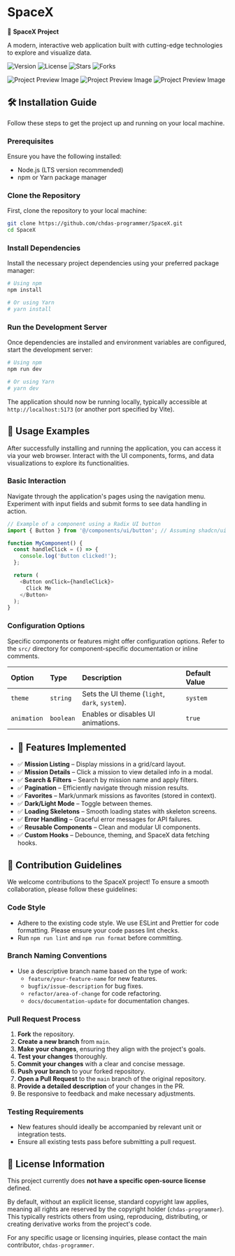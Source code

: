 # SpaceX

🚀 **SpaceX Project**

A modern, interactive web application built with cutting-edge technologies to explore and visualize data.

![Version](https://img.shields.io/badge/version-1.0.0-blue)
![License](https://img.shields.io/badge/license-None-lightgrey)
![Stars](https://img.shields.io/github/stars/chdas-programmer/SpaceX?style=social)
![Forks](https://img.shields.io/github/forks/chdas-programmer/SpaceX?style=social)

![Project Preview Image](https://github.com/chdas-programmer/SpaceX/blob/main/Images/image2.png)
![Project Preview Image](https://github.com/chdas-programmer/SpaceX/blob/main/Images/image1.png)
![Project Preview Image](https://github.com/chdas-programmer/SpaceX/blob/main/Images/image.png)


## 🛠️ Installation Guide

Follow these steps to get the project up and running on your local machine.

### Prerequisites

Ensure you have the following installed:

*   Node.js (LTS version recommended)
*   npm or Yarn package manager

### Clone the Repository

First, clone the repository to your local machine:

```bash
git clone https://github.com/chdas-programmer/SpaceX.git
cd SpaceX
```

### Install Dependencies

Install the necessary project dependencies using your preferred package manager:

```bash
# Using npm
npm install

# Or using Yarn
# yarn install
```



### Run the Development Server

Once dependencies are installed and environment variables are configured, start the development server:

```bash
# Using npm
npm run dev

# Or using Yarn
# yarn dev
```

The application should now be running locally, typically accessible at `http://localhost:5173` (or another port specified by Vite).


## 🚀 Usage Examples

After successfully installing and running the application, you can access it via your web browser. Interact with the UI components, forms, and data visualizations to explore its functionalities.

### Basic Interaction

Navigate through the application's pages using the navigation menu. Experiment with input fields and submit forms to see data handling in action.

```typescript
// Example of a component using a Radix UI button
import { Button } from '@/components/ui/button'; // Assuming shadcn/ui or similar setup

function MyComponent() {
  const handleClick = () => {
    console.log('Button clicked!');
  };

  return (
    <Button onClick={handleClick}>
      Click Me
    </Button>
  );
}
```

### Configuration Options

Specific components or features might offer configuration options. Refer to the `src/` directory for component-specific documentation or inline comments.

| Option      | Type    | Description                                      | Default Value |
| :---------- | :------ | :----------------------------------------------- | :------------ |
| `theme`     | `string`| Sets the UI theme (`light`, `dark`, `system`).   | `system`      |
| `animation` | `boolean`| Enables or disables UI animations.               | `true`        |





*   ## 📌 Features Implemented
- ✅ **Mission Listing** – Display missions in a grid/card layout.  
- ✅ **Mission Details** – Click a mission to view detailed info in a modal.  
- ✅ **Search & Filters** – Search by mission name and apply filters.  
- ✅ **Pagination** – Efficiently navigate through mission results.  
- ✅ **Favorites** – Mark/unmark missions as favorites (stored in context).  
- ✅ **Dark/Light Mode** – Toggle between themes.  
- ✅ **Loading Skeletons** – Smooth loading states with skeleton screens.  
- ✅ **Error Handling** – Graceful error messages for API failures.  
- ✅ **Reusable Components** – Clean and modular UI components.  
- ✅ **Custom Hooks** – Debounce, theming, and SpaceX data fetching hooks. 


## 🤝 Contribution Guidelines

We welcome contributions to the SpaceX project! To ensure a smooth collaboration, please follow these guidelines:

### Code Style

*   Adhere to the existing code style. We use ESLint and Prettier for code formatting. Please ensure your code passes lint checks.
*   Run `npm run lint` and `npm run format` before committing.

### Branch Naming Conventions

*   Use a descriptive branch name based on the type of work:
    *   `feature/your-feature-name` for new features.
    *   `bugfix/issue-description` for bug fixes.
    *   `refactor/area-of-change` for code refactoring.
    *   `docs/documentation-update` for documentation changes.

### Pull Request Process

1.  **Fork** the repository.
2.  **Create a new branch** from `main`.
3.  **Make your changes**, ensuring they align with the project's goals.
4.  **Test your changes** thoroughly.
5.  **Commit your changes** with a clear and concise message.
6.  **Push your branch** to your forked repository.
7.  **Open a Pull Request** to the `main` branch of the original repository.
8.  **Provide a detailed description** of your changes in the PR.
9.  Be responsive to feedback and make necessary adjustments.

### Testing Requirements

*   New features should ideally be accompanied by relevant unit or integration tests.
*   Ensure all existing tests pass before submitting a pull request.


## 📜 License Information

This project currently does **not have a specific open-source license** defined.

By default, without an explicit license, standard copyright law applies, meaning all rights are reserved by the copyright holder (`chdas-programmer`). This typically restricts others from using, reproducing, distributing, or creating derivative works from the project's code.

For any specific usage or licensing inquiries, please contact the main contributor, `chdas-programmer`.
